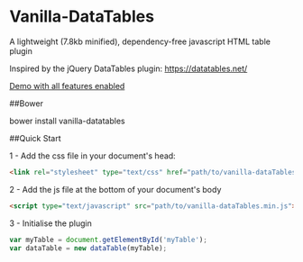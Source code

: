 # Vanilla-DataTables
A lightweight (7.8kb minified), dependency-free javascript HTML table plugin

Inspired by the jQuery DataTables plugin: https://datatables.net/

[Demo with all features enabled](http://codepen.io/Mobius1/full/VadmKb/)

##Bower

bower install vanilla-datatables


##Quick Start

1 - Add the css file in your document's head:

```html
<link rel="stylesheet" type="text/css" href="path/to/vanilla-dataTables.min.css">
```

2 - Add the js file at the bottom of your document's body

```html
<script type="text/javascript" src="path/to/vanilla-dataTables.min.js">
```

3 - Initialise the plugin

```javascript
var myTable = document.getElementById('myTable');
var dataTable = new dataTable(myTable);
```
